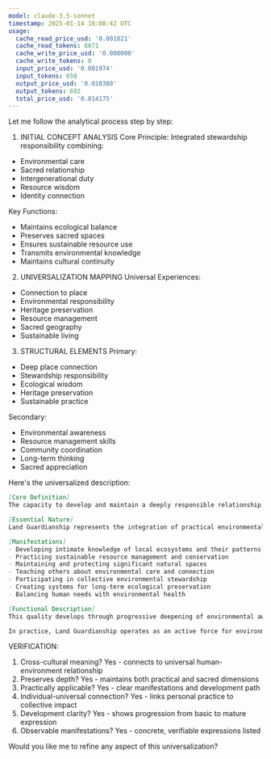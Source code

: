 ```yaml
---
model: claude-3.5-sonnet
timestamp: 2025-01-14 18:08:42 UTC
usage:
  cache_read_price_usd: '0.001821'
  cache_read_tokens: 6071
  cache_write_price_usd: '0.000000'
  cache_write_tokens: 0
  input_price_usd: '0.001974'
  input_tokens: 658
  output_price_usd: '0.010380'
  output_tokens: 692
  total_price_usd: '0.014175'
---
```


Let me follow the analytical process step by step:

1. INITIAL CONCEPT ANALYSIS
Core Principle: Integrated stewardship responsibility combining:
- Environmental care
- Sacred relationship
- Intergenerational duty
- Resource wisdom
- Identity connection

Key Functions:
- Maintains ecological balance
- Preserves sacred spaces
- Ensures sustainable resource use
- Transmits environmental knowledge
- Maintains cultural continuity

2. UNIVERSALIZATION MAPPING
Universal Experiences:
- Connection to place
- Environmental responsibility
- Heritage preservation
- Resource management
- Sacred geography
- Sustainable living

3. STRUCTURAL ELEMENTS
Primary:
- Deep place connection
- Stewardship responsibility
- Ecological wisdom
- Heritage preservation
- Sustainable practice

Secondary:
- Environmental awareness
- Resource management skills
- Community coordination
- Long-term thinking
- Sacred appreciation

Here's the universalized description:

```markdown
[Core Definition]
The capacity to develop and maintain a deeply responsible relationship with one's environment, combining practical stewardship with profound connection to place. This encompasses sustainable resource management, preservation of natural heritage, and the cultivation of ecological wisdom that bridges physical care with deeper meaning and purpose.

[Essential Nature]
Land Guardianship represents the integration of practical environmental stewardship with deeper dimensions of human-place relationship. It manifests as an active commitment to maintaining environmental health while recognizing and preserving the profound significance of landscapes in human experience. This quality combines careful resource management with appreciation for the sacred dimensions of place, creating a comprehensive approach to environmental responsibility that includes both practical action and deeper connection.

[Manifestations]
- Developing intimate knowledge of local ecosystems and their patterns
- Practicing sustainable resource management and conservation
- Maintaining and protecting significant natural spaces
- Teaching others about environmental care and connection
- Participating in collective environmental stewardship
- Creating systems for long-term ecological preservation
- Balancing human needs with environmental health

[Functional Description]
This quality develops through progressive deepening of environmental awareness combined with practical experience in stewardship activities. It begins with basic appreciation and responsibility, evolving through stages of increasing knowledge and capability until reaching mature integration of practical skill with deeper understanding. The development process requires both hands-on engagement with environmental care and cultivation of deeper connection to place.

In practice, Land Guardianship operates as an active force for environmental sustainability and preservation. It manifests in daily choices about resource use, participation in conservation efforts, transmission of environmental knowledge, and maintenance of significant natural spaces. This quality enables both individual environmental responsibility and collective stewardship action, creating practical pathways for sustainable human-environment relationship.
```

VERIFICATION:
1. Cross-cultural meaning? Yes - connects to universal human-environment relationship
2. Preserves depth? Yes - maintains both practical and sacred dimensions
3. Practically applicable? Yes - clear manifestations and development path
4. Individual-universal connection? Yes - links personal practice to collective impact
5. Development clarity? Yes - shows progression from basic to mature expression
6. Observable manifestations? Yes - concrete, verifiable expressions listed

Would you like me to refine any aspect of this universalization?